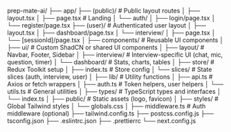prep-mate-ai/
├── app/
├── (public)/                # Public layout routes
│   ├── layout.tsx
│   ├── page.tsx            # Landing
│   └── auth/
│       ├── login/page.tsx
│       └── register/page.tsx
├── (user)/                  # Authenticated user layout
│   ├── layout.tsx
│   ├── dashboard/page.tsx
│   └── interview/
│       ├── page.tsx
│       └── [sessionId]/page.tsx
│
├── components/                   # Reusable UI components
│   ├── ui/                       # Custom ShadCN or shared UI components
│   ├── layout/                   # Navbar, Footer, Sidebar
│   ├── interview/                # Interview-specific UI (chat, mic, question, timer)
│   └── dashboard/               # Stats, charts, tables
│
├── store/                        # Redux Toolkit setup
│   ├── index.ts                 # Store config
│   └── slices/                  # State slices (auth, interview, user)
│
├── lib/                          # Utility functions
│   ├── api.ts                   # Axios or fetch wrappers
│   ├── auth.ts                  # Token helpers, user helpers
│   └── utils.ts                 # General utilities
│
├── types/                        # TypeScript types and interfaces
│   └── index.ts
│
├── public/                       # Static assets (logo, favicon)
│
├── styles/                       # Global Tailwind styles
│   └── globals.css
│
├── middleware.ts                 # Auth middleware (optional)
├── tailwind.config.ts
├── postcss.config.js
├── tsconfig.json
├── .eslintrc.json
├── .prettierrc
└── next.config.js



